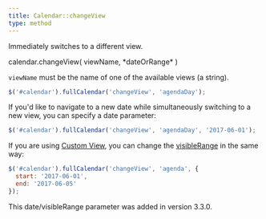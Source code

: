 ```yaml
---
title: Calendar::changeView
type: method
---
```


Immediately switches to a different view.

<div class='spec' markdown='1'>
calendar.changeView( viewName, *dateOrRange* )
</div>

`viewName` must be the name of one of the available views (a string).

```js
$('#calendar').fullCalendar('changeView', 'agendaDay');
```

If you'd like to navigate to a new date while simultaneously switching to a new view, you can specify a date parameter:

```js
$('#calendar').fullCalendar('changeView', 'agendaDay', '2017-06-01');
```

If you are using [Custom View](custom-view-with-settings), you can change the [visibleRange](visibleRange) in the same way:

```js
$('#calendar').fullCalendar('changeView', 'agenda', {
  start: '2017-06-01',
  end: '2017-06-05'
});
```

This date/visibleRange parameter was added in version 3.3.0.
